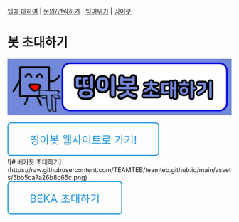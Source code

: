 [텝에 대하여](/about.teb) | [문의/연락하기](/contact.teb) | [띵이위키](/wiki.teb) | [띵이봇](/bot/thinge.teb)

# 봇 초대하기

<style>
  @keyframes sheen {
  0% {
    transform: skewY(-45deg) translateX(0);
  }
  100% {
    transform: skewY(-45deg) translateX(12.5em);
  }
}
.button {
  padding: 0.75em 2em;
  text-align: center;
  text-decoration: none;
  color: #2194E0;
  border: 2px solid #2194E0;
  font-size: 24px;
  display: inline-block;
  border-radius: 0.3em;
  transition: all 0.2s ease-in-out;
  position: relative;
  overflow: hidden;
}
.button:before {
  content: "";
  background-color: rgba(255, 255, 255, 0.5);
  height: 100%;
  width: 3em;
  display: block;
  position: absolute;
  top: 0;
  left: -4.5em;
  transform: skewX(-45deg) translateX(0);
  transition: none;
}
.button:hover {
  background-color: #2194E0;
  color: #fff;
  border-bottom: 4px solid #1977b5;
}
.button:hover:before {
  transform: skewX(-45deg) translateX(13.5em);
  transition: all 0.5s ease-in-out;
}
  .button:active {
    background: red;
    border: 2px solid red;
  }
</style>
![# 띵이봇 초대하기](https://raw.githubusercontent.com/TEAMTEB/teamteb.github.io/main/assets/105cd7af657f5c68.png)
<div class="wrapper">
  <a href="http://thinge.teb.kro.kr" class="button">띵이봇 웹사이트로 가기!</a>
</div>
![# 베카봇 초대하기](https://raw.githubusercontent.com/TEAMTEB/teamteb.github.io/main/assets/5bb5ca7a26b8c65c.png)
<div class="wrapper">
  <a href="https://discord.com/api/oauth2/authorize?client_id=784599716217225267&permissions=388161&scope=bot" class="button">BEKA 초대하기</a>
</div>
